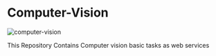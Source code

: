 # Computer-Vision
![computer-vision](https://github.com/Aliarcher/Computer-Vision/assets/53465519/dec34541-d4cb-4836-8f84-5d3bd71fc639)

This Repository Contains Computer vision basic tasks as web services
